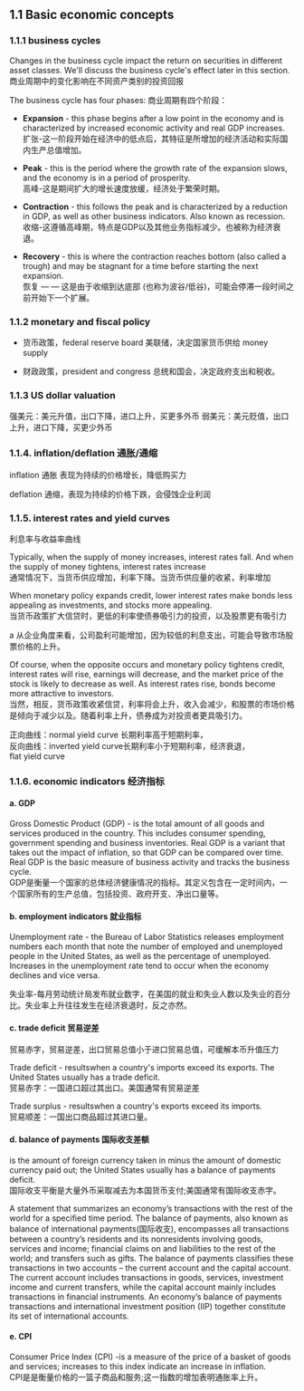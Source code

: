 ## 1.1 Basic economic concepts

### 1.1.1 business cycles

Changes in the business cycle impact the return on securities in different asset classes. We'll discuss the business cycle's effect later in this section.  
商业周期中的变化影响在不同资产类别的投资回报  

The business cycle has four phases:
商业周期有四个阶段：

- **Expansion** - this phase begins after a low point in the economy and is characterized by increased economic activity and real GDP increases.  
扩张-这一阶段开始在经济中的低点后，其特征是所增加的经济活动和实际国内生产总值增加。

- **Peak** - this is the period where the growth rate of the expansion slows, and the economy is in a period of prosperity.  
高峰-这是期间扩大的增长速度放缓，经济处于繁荣时期。

- **Contraction** - this follows the peak and is characterized by a reduction in GDP, as well as other business indicators. Also known as recession.  
 收缩-这遵循高峰期，特点是GDP以及其他业务指标减少。也被称为经济衰退。

- **Recovery** - this is where the contraction reaches bottom (also called a trough) and may be stagnant for a time before starting the next expansion.  
恢复 — — 这是由于收缩到达底部 (也称为波谷/低谷)，可能会停滞一段时间之前开始下一个扩展。


### 1.1.2 monetary and fiscal policy

- 货币政策，federal reserve board 美联储，决定国家货币供给 money supply

- 财政政策，president and congress 总统和国会，决定政府支出和税收。


### 1.1.3 US dollar valuation

强美元：美元升值，出口下降，进口上升，买更多外币
弱美元：美元贬值，出口上升，进口下降，买更少外币

### 1.1.4. inflation/deflation 通胀/通缩

inflation 通胀 表现为持续的价格增长，降低购买力

deflation 通缩，表现为持续的价格下跌，会侵蚀企业利润

### 1.1.5. interest rates and yield curves
  利息率与收益率曲线

Typically, when the supply of money increases, interest rates fall. And when the supply of money tightens, interest rates increase  
通常情况下，当货币供应增加，利率下降。当货币供应量的收紧，利率增加

When monetary policy expands credit, lower interest rates make bonds less appealing as investments, and stocks more appealing.  
当货币政策扩大信贷时，更低的利率使债券吸引力的投资，以及股票更有吸引力

 a 从企业角度来看，公司盈利可能增加，因为较低的利息支出，可能会导致市场股票价格的上升。

Of course, when the opposite occurs and monetary policy tightens credit, interest rates will rise, earnings will decrease, and the market price of the stock is likely to decrease as well. As interest rates rise, bonds become more attractive to investors.  
当然，相反，货币政策收紧信贷，利率将会上升，收入会减少，和股票的市场价格是倾向于减少以及。随着利率上升，债券成为对投资者更具吸引力。

正向曲线：normal yield curve 长期利率高于短期利率，  
反向曲线：inverted yield curve长期利率小于短期利率，经济衰退，  
flat yield curve


### 1.1.6. economic indicators 经济指标

#### a. GDP

Gross Domestic Product (GDP) - is the total amount of all goods and services produced in the country. This includes consumer spending, government spending and business inventories. Real GDP is a variant that takes out the impact of inflation, so that GDP can be compared over time. Real GDP is the basic measure of business activity and tracks the business cycle.  
GDP是衡量一个国家的总体经济健康情况的指标。其定义包含在一定时间内，一个国家所有的生产总值，包括投资、政府开支、净出口量等。


#### b. employment indicators 就业指标

Unemployment rate - the Bureau of Labor Statistics releases employment numbers each month that note the number of employed and unemployed people in the United States, as well as the percentage of unemployed. Increases in the unemployment rate tend to occur when the economy declines and vice versa.

失业率-每月劳动统计局发布就业数字，在美国的就业和失业人数以及失业的百分比。失业率上升往往发生在经济衰退时，反之亦然。

#### c. trade deficit 贸易逆差

贸易赤字，贸易逆差，出口贸易总值小于进口贸易总值，可缓解本币升值压力

Trade deficit - resultswhen a country's imports exceed its exports. The United States usually has a trade deficit.  
贸易赤字：一国进口超过其出口。美国通常有贸易逆差

Trade surplus - resultswhen a country's exports exceed its imports.  
贸易顺差：一国出口商品超过其进口量。

#### d. balance of payments 国际收支差额

is the amount of foreign currency taken in minus the amount of domestic currency paid out; the United States usually has a balance of payments deficit.  
国际收支平衡是大量外币采取减去为本国货币支付;美国通常有国际收支赤字。

A statement that summarizes an economy’s transactions with the rest of the world for a specified time period. The balance of payments, also known as balance of international payments(国际收支), encompasses all transactions between a country’s residents and its nonresidents involving goods, services and income; financial claims on and liabilities to the rest of the world; and transfers such as gifts. The balance of payments classifies these transactions in two accounts – the current account and the capital account. The current account includes transactions in goods, services, investment income and current transfers, while the capital account mainly includes transactions in financial instruments. An economy’s balance of payments transactions and international investment position (IIP) together constitute its set of international accounts.

#### e. CPI

 Consumer Price Index (CPI) -is a measure of the price of a basket of goods and services; increases to this index indicate an increase in inflation.  
CPI是是衡量价格的一篮子商品和服务;这一指数的增加表明通胀率上升。
